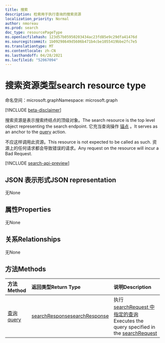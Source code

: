 ```yaml
---
title: 搜索
description: 检索用于执行查询的搜索资源
localization_priority: Normal
author: nmoreau
ms.prod: search
doc_type: resourcePageType
ms.openlocfilehash: 123d57b05950203434ac23fd85e9c29dfa41476d
ms.sourcegitcommit: 1b09298649d5606b471b4cbe1055419bbe2fc7e5
ms.translationtype: MT
ms.contentlocale: zh-CN
ms.lasthandoff: 04/28/2021
ms.locfileid: "52067094"
---
```

# <a name="search-resource-type"></a><span data-ttu-id="5976c-103">搜索资源类型</span><span class="sxs-lookup"><span data-stu-id="5976c-103">search resource type</span></span>

<span data-ttu-id="5976c-104">命名空间：microsoft.graph</span><span class="sxs-lookup"><span data-stu-id="5976c-104">Namespace: microsoft.graph</span></span>

[!INCLUDE [beta-disclaimer](../../includes/beta-disclaimer.md)]

<span data-ttu-id="5976c-105">搜索资源是表示搜索终结点的顶级对象。</span><span class="sxs-lookup"><span data-stu-id="5976c-105">The search resource is the top level object representing the search endpoint.</span></span> <span data-ttu-id="5976c-106">它充当查询操作 [锚点](../api/search-query.md) 。</span><span class="sxs-lookup"><span data-stu-id="5976c-106">It serves as an anchor to the [query](../api/search-query.md) action.</span></span>

<span data-ttu-id="5976c-107">不应这样调用此资源。</span><span class="sxs-lookup"><span data-stu-id="5976c-107">This resource is not expected to be called as such.</span></span> <span data-ttu-id="5976c-108">资源上的任何请求都会导致错误的请求。</span><span class="sxs-lookup"><span data-stu-id="5976c-108">Any request on the resource will incur a Bad Request.</span></span>

[!INCLUDE [search-api-preview](../../includes/search-api-preview-signup.md)]

## <a name="json-representation"></a><span data-ttu-id="5976c-109">JSON 表示形式</span><span class="sxs-lookup"><span data-stu-id="5976c-109">JSON representation</span></span>

<span data-ttu-id="5976c-110">无</span><span class="sxs-lookup"><span data-stu-id="5976c-110">None</span></span>

## <a name="properties"></a><span data-ttu-id="5976c-111">属性</span><span class="sxs-lookup"><span data-stu-id="5976c-111">Properties</span></span>

<span data-ttu-id="5976c-112">无</span><span class="sxs-lookup"><span data-stu-id="5976c-112">None</span></span>

## <a name="relationships"></a><span data-ttu-id="5976c-113">关系</span><span class="sxs-lookup"><span data-stu-id="5976c-113">Relationships</span></span>

<span data-ttu-id="5976c-114">无</span><span class="sxs-lookup"><span data-stu-id="5976c-114">None</span></span>

## <a name="methods"></a><span data-ttu-id="5976c-115">方法</span><span class="sxs-lookup"><span data-stu-id="5976c-115">Methods</span></span>

| <span data-ttu-id="5976c-116">方法</span><span class="sxs-lookup"><span data-stu-id="5976c-116">Method</span></span>       | <span data-ttu-id="5976c-117">返回类型</span><span class="sxs-lookup"><span data-stu-id="5976c-117">Return Type</span></span> | <span data-ttu-id="5976c-118">说明</span><span class="sxs-lookup"><span data-stu-id="5976c-118">Description</span></span> |
|:-------------|:------------|:------------|
| [<span data-ttu-id="5976c-119">查询</span><span class="sxs-lookup"><span data-stu-id="5976c-119">query</span></span>](../api/search-query.md) | [<span data-ttu-id="5976c-120">searchResponse</span><span class="sxs-lookup"><span data-stu-id="5976c-120">searchResponse</span></span>](searchresponse.md)| <span data-ttu-id="5976c-121">执行 [searchRequest 中指定的查询](../resources/searchrequest.md)</span><span class="sxs-lookup"><span data-stu-id="5976c-121">Executes the query specified in the [searchRequest](../resources/searchrequest.md)</span></span> |

<!-- uuid: 16cd6b66-4b1a-43a1-adaf-3a886856ed98
2019-02-04 14:57:30 UTC -->
<!-- {
  "type": "#page.annotation",
  "description": "Get search",
  "keywords": "",
  "section": "documentation",
  "tocPath": ""
}-->


